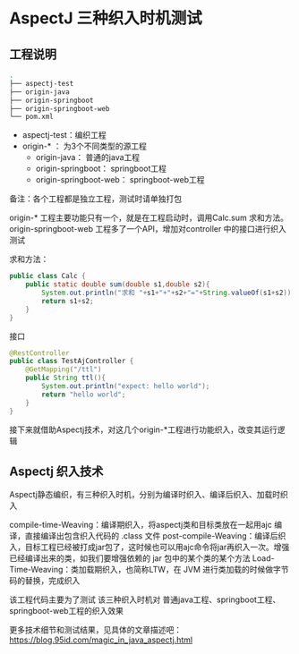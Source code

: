 # AspectJ 三种织入时机测试

## 工程说明

```bash
.
├── aspectj-test
├── origin-java
├── origin-springboot
├── origin-springboot-web
└── pom.xml

```

- aspectj-test：编织工程
- origin-* ： 为3个不同类型的源工程
  - origin-java： 普通的java工程
  - origin-springboot： springboot工程
  - origin-springboot-web： springboot-web工程
  
备注：各个工程都是独立工程，测试时请单独打包

origin-* 工程主要功能只有一个，就是在工程启动时，调用Calc.sum 求和方法。
origin-springboot-web 工程多了一个API，增加对controller 中的接口进行织入测试


求和方法：
```java
public class Calc {
    public static double sum(double s1,double s2){
        System.out.println("求和 "+s1+"+"+s2+"="+String.valueOf(s1+s2));
        return s1+s2;
    }
}
```

接口
```java
@RestController
public class TestAjController {
    @GetMapping("/ttl")
    public String ttl(){
        System.out.println("expect: hello world");
        return "hello world";
    }
}
```

接下来就借助Aspectj技术，对这几个origin-*工程进行功能织入，改变其运行逻辑

## Aspectj 织入技术

Aspectj静态编织，有三种织入时机，分别为编译时织入、编译后织入、加载时织入

compile-time-Weaving：编译期织入，将aspectj类和目标类放在一起用ajc 编译，直接编译出包含织入代码的 .class 文件
post-compile-Weaving：编译后织入，目标工程已经被打成jar包了，这时候也可以用ajc命令将jar再织入一次。增强已经编译出来的类，如我们要增强依赖的 jar 包中的某个类的某个方法
Load-Time-Weaving：类加载期织入，也简称LTW，在 JVM 进行类加载的时候做字节码的替换，完成织入

该工程代码主要为了测试 该三种织入时机对 普通java工程、springboot工程、springboot-web工程的织入效果

更多技术细节和测试结果，见具体的文章描述吧： https://blog.95id.com/magic_in_java_aspectj.html